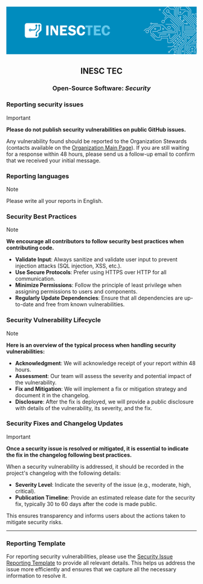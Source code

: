 <div align="center">

![logo](../profile/inesctec_banner.png)

## INESC TEC
### Open-Source Software: *Security*

</div>

### Reporting security issues

> [!IMPORTANT]  
> **Please do not publish security vulnerabilities on public GitHub issues.**

Any vulnerability found should be reported to the Organization Stewards (contacts available on the [Organization Main Page](https://www.inesctec.pt/pt)).
If you are still waiting for a response within 48 hours, please send us a follow-up email to confirm that we received your initial message.

### Reporting languages

> [!NOTE]  
> Please write all your reports in English.

### Security Best Practices

> [!NOTE]  
**We encourage all contributors to follow security best practices when contributing code.**

- **Validate Input**: Always sanitize and validate user input to prevent injection attacks (SQL injection, XSS, etc.).
- **Use Secure Protocols**: Prefer using HTTPS over HTTP for all communication.
- **Minimize Permissions**: Follow the principle of least privilege when assigning permissions to users and components.
- **Regularly Update Dependencies**: Ensure that all dependencies are up-to-date and free from known vulnerabilities.

### Security Vulnerability Lifecycle

> [!NOTE]  
**Here is an overview of the typical process when handling security vulnerabilities:**

- **Acknowledgment**: We will acknowledge receipt of your report within 48 hours.
- **Assessment**: Our team will assess the severity and potential impact of the vulnerability.
- **Fix and Mitigation**: We will implement a fix or mitigation strategy and document it in the changelog.
- **Disclosure**: After the fix is deployed, we will provide a public disclosure with details of the vulnerability, its severity, and the fix.

### Security Fixes and Changelog Updates

> [!IMPORTANT]  
> **Once a security issue is resolved or mitigated, it is essential to indicate the fix in the changelog following best practices.**

When a security vulnerability is addressed, it should be recorded in the project's changelog with the following details:

- **Severity Level**: Indicate the severity of the issue (e.g., moderate, high, critical).
- **Publication Timeline**: Provide an estimated release date for the security fix, typically 30 to 60 days after the code is made public.

This ensures transparency and informs users about the actions taken to mitigate security risks.

---

### Reporting Template

For reporting security vulnerabilities, please use the [Security Issue Reporting Template](./reporting_template.md) to provide all relevant details. This helps us address the issue more efficiently and ensures that we capture all the necessary information to resolve it.
